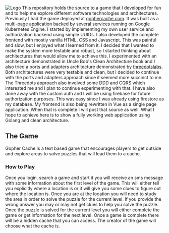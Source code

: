 ![Logo](https://github.com/steven-eckhoff/gopher-cache/blob/main/repo-logo.png)
This repository holds the source to a game that I developed for fun and to help me explore different software technologies and architectures. Previously I had the game deployed at [gophercache.com](https://gophercache.com). It was built as a multi-page application backed by several services running on Google Kubernetes Engine. I started by implementing my own user service and authorization backend using simple UUIDs. I also developed the complete frontend with mostly vanilla HTML, CSS and Javascript. This was painful and slow, but I enjoyed what I learned from it. I decided that I wanted to make the system more testable and robust, so I started thinking about architectures that would allow me to achieve this. I experimented with an architecture demonstrated in Uncle Bob's Clean Architecture book and I also tried a ports and adapters architecture demonstrated by [threedotslabs](https://threedotslabs.com/). Both architectures were very testable and clean, but I decided to continue with the ports and adapters approach since it seemed more succinct to me. The Threedots approach also involved some DDD and CQRS which interested me and I plan to continue experimenting with that. I have also done away with the custom auth and I will be using firebase for future authorization purposes. This was easy since I was already using firestore as my database. My frontend is also being rewritten in Vue as a single page application. When that is complete I will post that source as well. What I hope to achieve here is to show a fully working web application using Golang and clean architecture.

## The Game
Gopher Cache is a text based game that encourages players to get outside and explore areas to solve puzzles that will lead them to a cache.

### How to Play
Once you login, search a game and start it you will receive an sms message with some information about the first level of the game. This will either tell you explicitly where a location is or it will give you some clues to figure out where the location is. Once you are at the location you will need to study the area in order to solve the puzzle for the current level. If you provide the wrong answer you may or may not get clues to help you solve the puzzle. Once the puzzle is solved for the current level you will either complete the game or get information for the next level. Once a game is complete there will be a hidden cache that you can access. The creator of the game will choose what the cache is.
